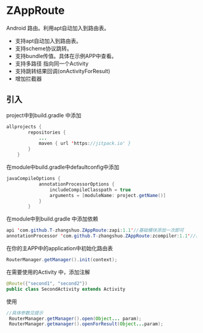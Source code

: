 # ZAppRoute
Android 路由。利用apt自动加入到路由表。

- 支持apt自动加入到路由表。
- 支持scheme协议跳转。
- 支持bundle传值。具体在示例APP中查看。
- 支持多路径 指向同一个Activity
- 支持跳转结果回调(onActivityForResult)
- 增加拦截器
## 引入

project中到build.gradle 中添加
```java
allprojects {
		repositories {
			...
			maven { url 'https://jitpack.io' }
		}
	}
```
在module中build.gradle中defaultconfig中添加
```java
javaCompileOptions {
            annotationProcessorOptions {
                includeCompileClasspath = true
                arguments = [moduleName: project.getName()]
            }
        }
```

在module中到build.gradle 中添加依赖

```java
api 'com.github.T-zhangshuo.ZAppRoute:zapi:1.1'//基础模块添加一次即可
annotationProcessor 'com.github.T-zhangshuo.ZAppRoute:zcompiler:1.1'//需要注解的模块都要添加
```

在你的主APP中的application中初始化路由表
```java
RouterManager.getManager().init(context);
```
 
在需要使用的Activity 中，添加注解
```java
@Route({"second1", "second2"})
public class SecondActivity extends Activity 
```


使用
 ```java
 //具体参数见提示
  RouterManager.getManager().open(Object... param);
  RouterManager.getmanager().openForResult(Object...param);
 ```
